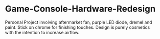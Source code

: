 # Game-Console-Hardware-Redesign
Personal Project involving aftermarket fan, purple LED diode, dremel and paint. Stick on chrome for finishing touches. Design is purely cosmetics with the intention to increase airflow.
